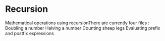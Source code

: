 # Recursion
Mathematical operations using recursionThere are currently four files :  Doubling a number  Halving a number  Counting sheep legs  Evaluating prefix and postfix expressions
